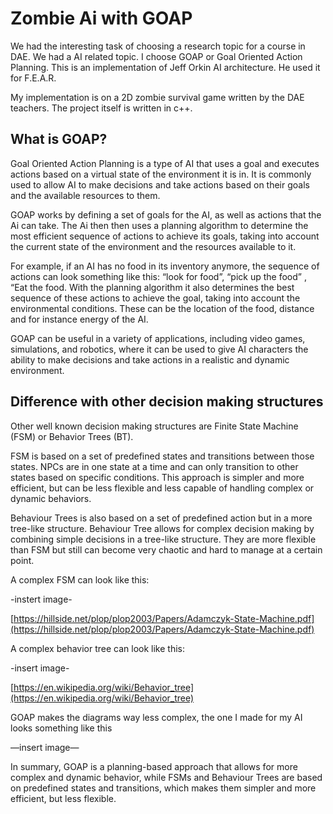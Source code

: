# Zombie Ai with GOAP

We had the interesting task of choosing a research topic for a course in DAE. We had a AI related topic. I choose GOAP or Goal Oriented Action Planning. This is an implementation of Jeff Orkin AI architecture. He used it for F.E.A.R.

My implementation is on a 2D zombie survival game written by the DAE teachers. The project itself is written in c++.

## What is GOAP?

Goal Oriented Action Planning is a type of AI that uses a goal and executes actions based on a virtual state of the environment it is in. It is commonly used to allow AI to make decisions and take actions based on their goals and the available resources to them. 

GOAP works by defining a set of goals for the AI, as well as actions that the Ai can take. The Ai then then uses a planning algorithm to determine the most efficient sequence of actions to achieve its goals, taking into account the current state of the environment and the resources available to it.

For example, if an AI has no food in its inventory anymore, the sequence of actions can look something like this: “look for food”, “pick up the food” , “Eat the food. With the planning algorithm it also determines the best sequence of these actions to achieve the goal, taking into account the environmental conditions.  These can be the location of the food, distance and for instance energy of the AI.

GOAP can be useful in a variety of applications, including video games, simulations, and robotics, where it can be used to give AI characters the ability to make decisions and take actions in a realistic and dynamic environment.

## Difference with other decision making structures

Other well known decision making structures are Finite State Machine (FSM) or Behavior Trees (BT). 

FSM is based on a set of predefined states and transitions between those states. NPCs are in one state at a time and can only transition to other states based on specific conditions. This approach is simpler and more efficient, but can be less flexible and less capable of handling complex or dynamic behaviors.

Behaviour Trees is also based on a set of predefined action but in a more tree-like structure. Behaviour Tree allows for complex decision making by combining simple decisions in a tree-like structure. They are more flexible than FSM but still can become very chaotic and hard to manage at a certain point. 

A complex FSM can look like this:

-instert image-

[https://hillside.net/plop/plop2003/Papers/Adamczyk-State-Machine.pdf](https://hillside.net/plop/plop2003/Papers/Adamczyk-State-Machine.pdf)

A complex behavior tree can look like this: 

-insert image-

[https://en.wikipedia.org/wiki/Behavior_tree](https://en.wikipedia.org/wiki/Behavior_tree)

GOAP makes the diagrams way less complex, the one I made for my AI looks something like this

—insert image—

In summary, GOAP is a planning-based approach that allows for more complex and dynamic behavior, while FSMs and Behaviour Trees are based on predefined states and transitions, which makes them simpler and more efficient, but less flexible.
